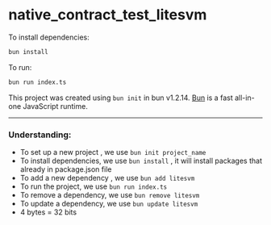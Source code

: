 # native_contract_test_litesvm

To install dependencies:

```bash
bun install
```

To run:

```bash
bun run index.ts
```

This project was created using `bun init` in bun v1.2.14. [Bun](https://bun.sh) is a fast all-in-one JavaScript runtime.

---
### Understanding:
- To set up a new project , we use `bun init project_name`
- To install dependencies, we use `bun install` , it will install packages that already in package.json file
- To add a new dependency , we use `bun add litesvm`
- To run the project, we use `bun run index.ts`
- To remove a dependency, we use `bun remove litesvm`
- To update a dependency, we use `bun update litesvm`
- 4 bytes = 32 bits
